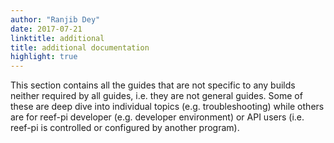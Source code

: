 ```yaml
---
author: "Ranjib Dey"
date: 2017-07-21
linktitle: additional
title: additional documentation
highlight: true
---
```


This section contains all the  guides that are not specific to any builds neither required by all guides, i.e. they are not general guides. Some of these are deep dive into individual topics (e.g. troubleshooting) while others are for reef-pi developer (e.g. developer environment) or API users (i.e. reef-pi is controlled or configured by another program).
